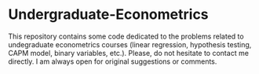 # Undergraduate-Econometrics
This repository contains some code dedicated to the problems related to undegraduate econometrics courses (linear regression, hypothesis testing, CAPM model, binary variables, etc.). Please, do not hesitate to contact me directly.  I am always open for original suggestions or comments.
